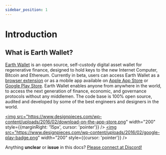 ```yaml
---
sidebar_position: 1
---
```


# Introduction

## What is Earth Wallet?

[Earth Wallet](https://earthwallet.io) is an open source, self-custody digital asset wallet for regenerative finance, designed to hold keys to the new Internet Computer, Bitcoin and Ethereum. Currently in beta, users can access Earth Wallet as a [browser extension](https://chrome.google.com/webstore/detail/earth-wallet/agkfnefiabmfpanochlcakggnkdfmmjd) or as a mobile app available on [Apple App Store](https://apps.apple.com/app/earth-wallet/id1638414929) or [Google Play Store](https://play.google.com/store/apps/details?id=earth.wallet.app). Earth Wallet enables anyone from anywhere in the world, to access the next generation of finance, economic, and governance protocols without any middlemen. The code base is 100% open source, audited and developed by some of the best engineers and designers in the world.

<a href="https://apps.apple.com/app/earth-wallet/id1638414929"><img src="https://www.designpieces.com/wp-content/uploads/2016/02/download-on-the-app-store.png" width="200" style={{marginRight: '15px', cursor: 'pointer'}} /></a>
<a href="https://play.google.com/store/apps/details?id=earth.wallet.app"><img src="https://www.designpieces.com/wp-content/uploads/2016/02/google-play-badge.png" width="200" style={{cursor: 'pointer'}}  /></a>


Anything **unclear** or **issue** in this docs? [Please connect at Discord!](https://discord.gg/bPBN9qShUr)
